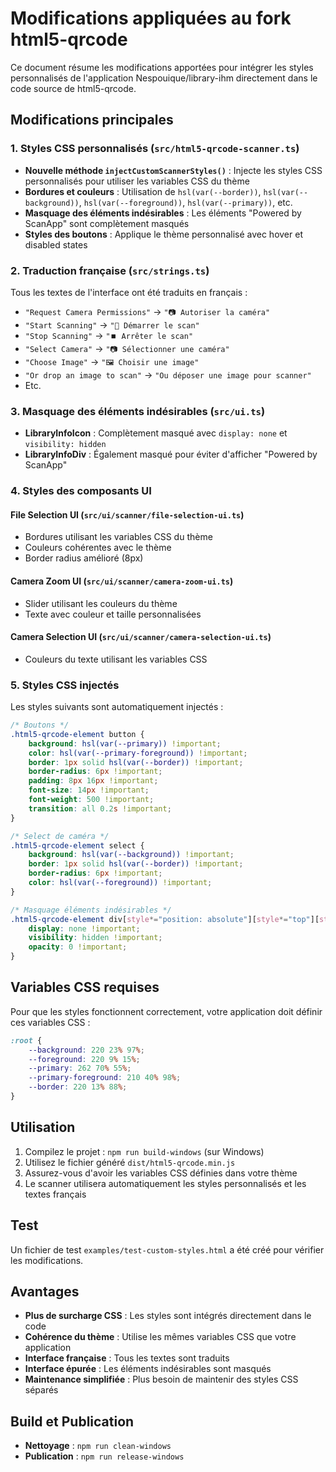 # Modifications appliquées au fork html5-qrcode

Ce document résume les modifications apportées pour intégrer les styles personnalisés de l'application Nespouique/library-ihm directement dans le code source de html5-qrcode.

## Modifications principales

### 1. Styles CSS personnalisés (`src/html5-qrcode-scanner.ts`)

- **Nouvelle méthode `injectCustomScannerStyles()`** : Injecte les styles CSS personnalisés pour utiliser les variables CSS du thème
- **Bordures et couleurs** : Utilisation de `hsl(var(--border))`, `hsl(var(--background))`, `hsl(var(--foreground))`, `hsl(var(--primary))`, etc.
- **Masquage des éléments indésirables** : Les éléments "Powered by ScanApp" sont complètement masqués
- **Styles des boutons** : Applique le thème personnalisé avec hover et disabled states

### 2. Traduction française (`src/strings.ts`)

Tous les textes de l'interface ont été traduits en français :

- `"Request Camera Permissions"` → `"📷 Autoriser la caméra"`
- `"Start Scanning"` → `"🚀 Démarrer le scan"`
- `"Stop Scanning"` → `"⏹️ Arrêter le scan"`
- `"Select Camera"` → `"📷 Sélectionner une caméra"`
- `"Choose Image"` → `"🖼️ Choisir une image"`
- `"Or drop an image to scan"` → `"Ou déposer une image pour scanner"`
- Etc.

### 3. Masquage des éléments indésirables (`src/ui.ts`)

- **LibraryInfoIcon** : Complètement masqué avec `display: none` et `visibility: hidden`
- **LibraryInfoDiv** : Également masqué pour éviter d'afficher "Powered by ScanApp"

### 4. Styles des composants UI

#### File Selection UI (`src/ui/scanner/file-selection-ui.ts`)
- Bordures utilisant les variables CSS du thème
- Couleurs cohérentes avec le thème
- Border radius amélioré (8px)

#### Camera Zoom UI (`src/ui/scanner/camera-zoom-ui.ts`)
- Slider utilisant les couleurs du thème
- Texte avec couleur et taille personnalisées

#### Camera Selection UI (`src/ui/scanner/camera-selection-ui.ts`)
- Couleurs du texte utilisant les variables CSS

### 5. Styles CSS injectés

Les styles suivants sont automatiquement injectés :

```css
/* Boutons */
.html5-qrcode-element button {
    background: hsl(var(--primary)) !important;
    color: hsl(var(--primary-foreground)) !important;
    border: 1px solid hsl(var(--border)) !important;
    border-radius: 6px !important;
    padding: 8px 16px !important;
    font-size: 14px !important;
    font-weight: 500 !important;
    transition: all 0.2s !important;
}

/* Select de caméra */
.html5-qrcode-element select {
    background: hsl(var(--background)) !important;
    border: 1px solid hsl(var(--border)) !important;
    border-radius: 6px !important;
    color: hsl(var(--foreground)) !important;
}

/* Masquage éléments indésirables */
.html5-qrcode-element div[style*="position: absolute"][style*="top"][style*="right"] {
    display: none !important;
    visibility: hidden !important;
    opacity: 0 !important;
}
```

## Variables CSS requises

Pour que les styles fonctionnent correctement, votre application doit définir ces variables CSS :

```css
:root {
    --background: 220 23% 97%;
    --foreground: 220 9% 15%;
    --primary: 262 70% 55%;
    --primary-foreground: 210 40% 98%;
    --border: 220 13% 88%;
}
```

## Utilisation

1. Compilez le projet : `npm run build-windows` (sur Windows)
2. Utilisez le fichier généré `dist/html5-qrcode.min.js`
3. Assurez-vous d'avoir les variables CSS définies dans votre thème
4. Le scanner utilisera automatiquement les styles personnalisés et les textes français

## Test

Un fichier de test `examples/test-custom-styles.html` a été créé pour vérifier les modifications.

## Avantages

- **Plus de surcharge CSS** : Les styles sont intégrés directement dans le code
- **Cohérence du thème** : Utilise les mêmes variables CSS que votre application
- **Interface française** : Tous les textes sont traduits
- **Interface épurée** : Les éléments indésirables sont masqués
- **Maintenance simplifiée** : Plus besoin de maintenir des styles CSS séparés

## Build et Publication

- **Nettoyage** : `npm run clean-windows`
- **Publication** : `npm run release-windows`